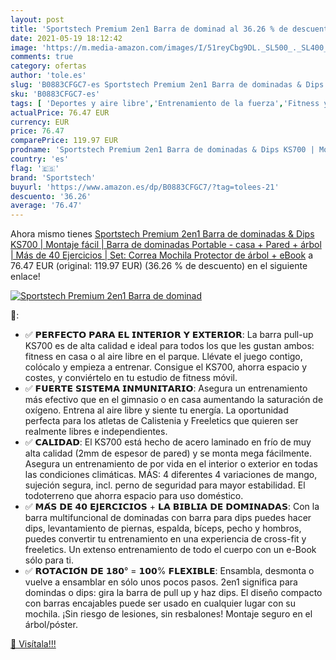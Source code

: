 ```yaml
---
layout: post
title: 'Sportstech Premium 2en1 Barra de dominad al 36.26 % de descuento'
date: 2021-05-19 18:12:42
image: 'https://m.media-amazon.com/images/I/51reyCbg9DL._SL500_._SL400_.jpg'
comments: true
category: ofertas
author: 'tole.es'
slug: 'B0883CFGC7-es Sportstech Premium 2en1 Barra de dominadas & Dips KS700 |...'
sku: 'B0883CFGC7-es'
tags: [ 'Deportes y aire libre','Entrenamiento de la fuerza','Fitness y ejercicio','Soportes para fondos','mochila','sportstech', ]
actualPrice: 76.47 EUR
currency: EUR
price: 76.47
comparePrice: 119.97 EUR
prodname: 'Sportstech Premium 2en1 Barra de dominadas & Dips KS700 | Montaje fácil | Barra de dominadas Portable - casa + Pared + árbol | Más de 40 Ejercicios | Set: Correa  Mochila  Protector de árbol + eBook'
country: 'es'
flag: '🇪🇸'
brand: 'Sportstech'
buyurl: 'https://www.amazon.es/dp/B0883CFGC7/?tag=tolees-21'
descuento: '36.26'
average: '76.47'
---
```


Ahora mismo tienes [Sportstech Premium 2en1 Barra de dominadas & Dips KS700 | Montaje fácil | Barra de dominadas Portable - casa + Pared + árbol | Más de 40 Ejercicios | Set: Correa  Mochila  Protector de árbol + eBook](https://www.amazon.es/dp/B0883CFGC7/?tag=tolees-21) a 76.47 EUR (original: 119.97 EUR) (36.26 %  de descuento) en el siguiente enlace!

[![Sportstech Premium 2en1 Barra de dominad](https://m.media-amazon.com/images/I/51reyCbg9DL._SL500_._SL400_.jpg)](https://www.amazon.es/dp/B0883CFGC7/?tag=tolees-21)

🔎:

- ✅ 𝗣𝗘𝗥𝗙𝗘𝗖𝗧𝗢 𝗣𝗔𝗥𝗔 𝗘𝗟 𝗜𝗡𝗧𝗘𝗥𝗜𝗢𝗥 𝗬 𝗘𝗫𝗧𝗘𝗥𝗜𝗢𝗥: La barra pull-up KS700 es de alta calidad e ideal para todos los que les gustan ambos: fitness en casa o al aire libre en el parque. Llévate el juego contigo, colócalo y empieza a entrenar. Consigue el KS700, ahorra espacio y costes, y conviértelo en tu estudio de fitness móvil.
- ✅ 𝗙𝗨𝗘𝗥𝗧𝗘 𝗦𝗜𝗦𝗧𝗘𝗠𝗔 𝗜𝗡𝗠𝗨𝗡𝗜𝗧𝗔𝗥𝗜𝗢: Asegura un entrenamiento más efectivo que en el gimnasio o en casa aumentando la saturación de oxígeno. Entrena al aire libre y siente tu energía. La oportunidad perfecta para los atletas de Calistenia y Freeletics que quieren ser realmente libres e independientes.
- ✅ 𝗖𝗔𝗟𝗜𝗗𝗔𝗗: El KS700 está hecho de acero laminado en frío de muy alta calidad (2mm de espesor de pared) y se monta mega fácilmente. Asegura un entrenamiento de por vida en el interior o exterior en todas las condiciones climáticas. MÁS: 4 diferentes 4 variaciones de mango, sujeción segura, incl. perno de seguridad para mayor estabilidad. El todoterreno que ahorra espacio para uso doméstico.
- ✅ 𝗠𝗔́𝗦 𝗗𝗘 𝟰𝟬 𝗘𝗝𝗘𝗥𝗖𝗜𝗖𝗜𝗢𝗦 + 𝗟𝗔 𝗕𝗜𝗕𝗟𝗜𝗔 𝗗𝗘 𝗗𝗢𝗠𝗜𝗡𝗔𝗗𝗔𝗦: Con la barra multifuncional de dominadas con barra para dips puedes hacer dips, levantamiento de piernas, espalda, bíceps, pecho y hombros, puedes convertir tu entrenamiento en una experiencia de cross-fit y freeletics. Un extenso entrenamiento de todo el cuerpo con un e-Book sólo para ti.
- ✅ 𝗥𝗢𝗧𝗔𝗖𝗜𝗢́𝗡 𝗗𝗘 𝟭𝟴𝟬° = 𝟭𝟬𝟬% 𝗙𝗟𝗘𝗫𝗜𝗕𝗟𝗘: Ensambla, desmonta o vuelve a ensamblar en sólo unos pocos pasos. 2en1 significa para domindas o dips: gira la barra de pull up y haz dips. El diseño compacto con barras encajables puede ser usado en cualquier lugar con su mochila. ¡Sin riesgo de lesiones, sin resbalones! Montaje seguro en el árbol/póster.

[🛒 Visítala!!!](https://www.amazon.es/dp/B0883CFGC7/?tag=tolees-21)
